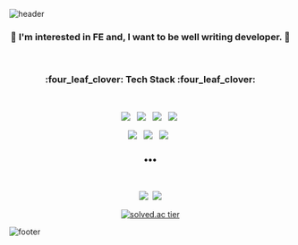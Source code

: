![header](https://capsule-render.vercel.app/api?height=200&type=waving&color=timeGradient&animation=fadeIn&text=Hi👋,%20I'm%20HS%20LEE&fontColor=#ffffff)

<h3 align="center">
🌱 I'm interested in FE and, I want to be well writing developer. 🌱
</h3></br>


<h3 align="center"><b>:four_leaf_clover: Tech Stack :four_leaf_clover:</b></h3> </br>
<p align="center">
<img src="https://img.shields.io/badge/HTML5-E34F26?style=flat-square&logo=HTML5&logoColor=white"/></a> &nbsp
<img src="https://img.shields.io/badge/CSS3-1572B6?style=flat-square&logo=CSS3&logoColor=white"/></a> &nbsp
<img src="https://img.shields.io/badge/JavaScript-F7DF1E?style=flat-square&logo=JavaScript&logoColor=white"/></a> &nbsp
<img src="https://img.shields.io/badge/Python-3766AB?style=flat-square&logo=Python&logoColor=white"/></a>&nbsp 
</p>

<p align="center">
  <img src="https://img.shields.io/badge/React-5ed4f3?style=flat-square&logo=react&logoColor=white"/></a> &nbsp
  <img src="https://img.shields.io/badge/Flask-0c7560?style=flat-square&logo=flask&logoColor=white"/></a> &nbsp
  <img src="https://img.shields.io/badge/Bootstrap-7952b3?style=flat-square&logo=bootstrap&logoColor=white"/></a> &nbsp
</p>

<h3 align="center">•••</h3> </br>

<p align="center">
  <a href="https://velog.io/@hohooodo"><img src="https://img.shields.io/badge/Velog-20c997?style=flat-square&logo=Vimeo&logoColor=white&link=https://velog.io/@hohooodo"/></a>&nbsp
  <a href="mailto:hohooodo@gmail.com"><img src="https://img.shields.io/badge/Gmail-d14836?style=flat-square&logo=Gmail&logoColor=white&link=mailto:hohooodo@gmail.com"/></a>
</p>
  
  <div align="center">   
  
  [![solved.ac tier](http://mazassumnida.wtf/api/generate_badge?boj=hohooodo)](https://solved.ac/hohooodo)    
  
</div>

![footer](https://capsule-render.vercel.app/api?height=150&type=waving&color=timeGradient&section=footer)
